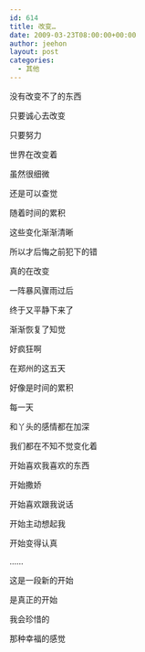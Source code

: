 ```yaml
---
id: 614
title: 改变…
date: 2009-03-23T08:00:00+00:00
author: jeehon
layout: post
categories:
  - 其他
---
```

没有改变不了的东西
  
只要诚心去改变
  
只要努力
  
世界在改变着
  
虽然很细微
  
还是可以查觉
  
随着时间的累积
  
这些变化渐渐清晰
  
所以才后悔之前犯下的错
  
真的在改变

一阵暴风骤雨过后
  
终于又平静下来了
  
渐渐恢复了知觉
  
好疯狂啊
  
在郑州的这五天
  
好像是时间的累积
  
每一天
  
和丫头的感情都在加深
  
我们都在不知不觉变化着
  
开始喜欢我喜欢的东西
  
开始撒娇
  
开始喜欢跟我说话
  
开始主动想起我
  
开始变得认真
  
……
  
这是一段新的开始
  
是真正的开始
  
我会珍惜的
  
那种幸福的感觉